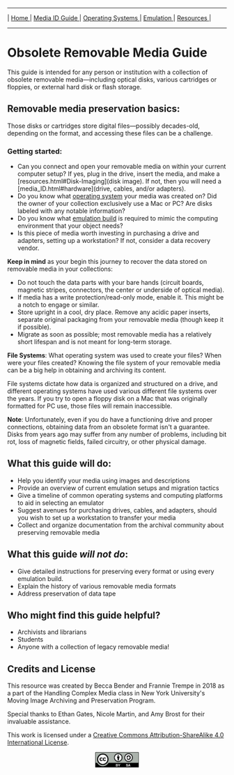 <hr size="10">

| [ Home ](index.html) | [ Media ID Guide ](media_ID.html) | [ Operating Systems ](operating_systems.html) | [ Emulation ](emulators.html) | [ Resources ](resources.html) |
<hr size="10">


# Obsolete Removable Media Guide

This guide is intended for any person or institution with a collection of obsolete removable media—including optical disks, various cartridges or floppies, or external hard disk or flash storage.

## Removable media preservation basics:
Those disks or cartridges store digital files—possibly decades-old, depending on the format, and accessing these files can be a challenge.

### Getting started:
- Can you connect and open your removable media on within your current computer setup? If yes, plug in the drive, insert the media, and make a [resources.html#Disk-Imaging](disk image). If not, then you will need a [media_ID.html#hardware](drive, cables, and/or adapters).
- Do you know what [operating system](operating_systems.html) your media was created on? Did the owner of your collection exclusively use a Mac or PC? Are disks labeled with any notable information?
- Do you know what [emulation build](emulators.html) is required to mimic the computing environment that your object needs?
- Is this piece of media worth investing in purchasing a drive and adapters, setting up a workstation? If not, consider a data recovery vendor.

**Keep in mind** as your begin this journey to recover the data stored on removable media in your collections:

- Do not touch the data parts with your bare hands (circuit boards, magnetic stripes, connectors, the center or underside of optical media).
- If media has a write protection/read-only mode, enable it. This might be a notch to engage or similar.
- Store upright in a cool, dry place. Remove any acidic paper inserts, separate original packaging from your removable media (though keep it if possible).
- Migrate as soon as possible; most removable media has a relatively short lifespan and is not meant for long-term storage.  

**File Systems**: What operating system was used to create your files? When were your files created? Knowing the file system of your removable media can be a big help in obtaining and archiving its content.

File systems dictate how data is organized and structured on a drive, and different operating systems have used various different file systems over the years. If you try to open a floppy disk on a Mac that was originally formatted for PC use, those files will remain inaccessible.

**Note**: Unfortunately, even if you do have a functioning drive and proper connections, obtaining data from an obsolete format isn't a guarantee. Disks from years ago may suffer from any number of problems, including bit rot, loss of magnetic fields, failed circuitry, or other physical damage.

## What this guide will do:
- Help you identify your media using images and descriptions
- Provide an overview of current emulation setups and migration tactics
- Give a timeline of common operating systems and computing platforms to aid in selecting an emulator
- Suggest avenues for purchasing drives, cables, and adapters, should you wish to set up a workstation to transfer your media
- Collect and organize documentation from the archival community about preserving removable media

## What this guide _will not do_:
- Give  detailed instructions for preserving every format or using every emulation build.
- Explain the history of various removable media formats
- Address preservation of data tape

## Who might find this guide helpful?
- Archivists and librarians
- Students
- Anyone with a collection of legacy removable media!

## Credits and License
This resource was created by Becca Bender and Frannie Trempe in 2018 as a part of the Handling Complex Media class in New York University's Moving Image Archiving and Preservation Program.

Special thanks to Ethan Gates, Nicole Martin, and Amy Brost for their invaluable assistance.

This work is licensed under a [Creative Commons Attribution-ShareAlike 4.0 International License](https://creativecommons.org/licenses/by-sa/4.0/).
<p style="text-align:center;"><img src="images/resized/by-sa.png" alt="cc-by-sa" style="width: 100px;"/></p>
